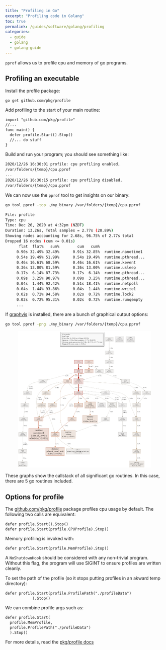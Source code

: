 ```yaml
---
title: "Profiling in Go"
excerpt: "Profiling code in Golang"
toc: true
permalink: /guides/software/golang/profiling
categories:
  - guide
  - golang
  - golang-guide
---
```


`pprof` allows us to profile cpu and memory of go programs.

## Profiling an executable

Install the profile package:
```sh
go get github.com/pkg/profile
```

Add profiling to the start of your main routine:
```golang
import "github.com/pkg/profile"
//...
func main() {
  defer profile.Start().Stop()
  //... do stuff
}
```

Build and run your program; you should see something like:
```sh                    
2020/12/26 16:30:01 profile: cpu profiling enabled, 
/var/folders/{temp}/cpu.pprof
...
2020/12/26 16:30:15 profile: cpu profiling disabled, 
/var/folders/{temp}/cpu.pprof
```

We can now use the `pprof` tool to get insights on our binary:

```sh
go tool pprof -top ./my_binary /var/folders/{temp}/cpu.pprof
```

```sh
File: profile
Type: cpu
Time: Dec 26, 2020 at 4:32pm (NZDT)
Duration: 13.26s, Total samples = 2.77s (20.89%)
Showing nodes accounting for 2.68s, 96.75% of 2.77s total
Dropped 16 nodes (cum <= 0.01s)
      flat  flat%   sum%        cum   cum%
     0.90s 32.49% 32.49%      0.91s 32.85%  runtime.nanotime1
     0.54s 19.49% 51.99%      0.54s 19.49%  runtime.pthread...
     0.46s 16.61% 68.59%      0.46s 16.61%  runtime.kevent
     0.36s 13.00% 81.59%      0.36s 13.00%  runtime.usleep
     0.17s  6.14% 87.73%      0.17s  6.14%  runtime.pthread...
     0.09s  3.25% 90.97%      0.09s  3.25%  runtime.pthread...
     0.04s  1.44% 92.42%      0.51s 18.41%  runtime.netpoll
     0.04s  1.44% 93.86%      0.04s  1.44%  runtime.write1
     0.02s  0.72% 94.58%      0.02s  0.72%  runtime.lock2
     0.02s  0.72% 95.31%      0.02s  0.72%  runtime.runqempty
     ...
```

If [graphvis](https://www.graphviz.org) is installed, there are a bunch of graphical output options:

```sh
go tool pprof -png ./my_binary /var/folders/{temp}/cpu.pprof
```

<figure class="two-thirds">
    <img src="/assets/images/posts/guides/goprofile/000_cpu.png">
</figure>

These graphs show the callstack of all significant go routines. In this case, there are 5 go routines included.


## Options for profile

The [github.com/pkg/profile](https://github.com/pkg/profile) package profiles cpu usage by default. The following two calls are equivalent:
```golang
defer profile.Start().Stop()
defer profile.Start(profile.CPUProfile).Stop()
```

Memory profiling is invoked with:
```golang
defer profile.Start(profile.MemProfile).Stop()
```

A `NoShutdownHook` should be considered with any non-trivial program. Without this flag, the program will use SIGINT to ensure profiles are written cleanly.

To set the path of the profile (so it stops putting profiles in an akward temp directory):

```golang
defer profile.Start(profile.ProfilePath("./profileData")
            ).Stop()
```

We can combine profile args such as:

```golang
defer profile.Start(
  profile.MemProfile, 
  profile.ProfilePath("./profileData")
  ).Stop()
```

For more details, read the [pkg/profile docs](https://godoc.org/github.com/pkg/profile)


